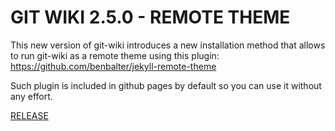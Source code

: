 # GIT WIKI 2.5.0 - REMOTE THEME

This new version of git-wiki introduces a new installation method that allows to run git-wiki as a remote theme using this plugin: https://github.com/benbalter/jekyll-remote-theme

Such plugin is included in github pages by default so you can use it without any effort.

[RELEASE](https://github.com/Drassil/git-wiki-theme/releases/tag/v2.5.0)

